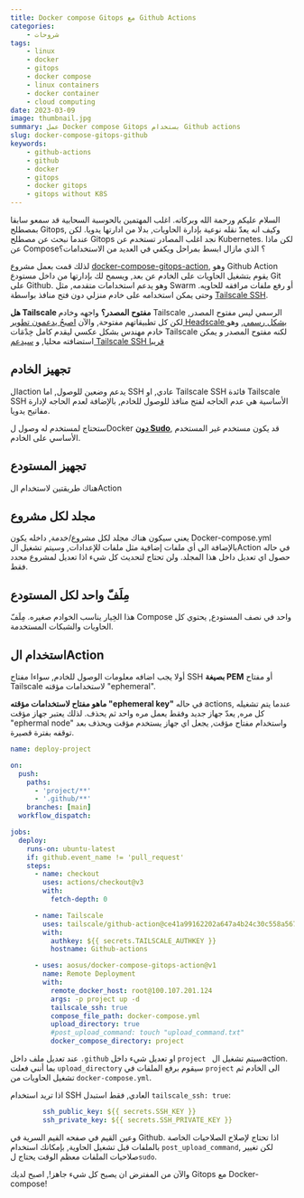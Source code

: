 ```yaml
---
title: Docker compose Gitops مع Github Actions
categories: 
    - شروحات
tags:
    - linux
    - docker
    - gitops
    - docker compose
    - linux containers
    - docker container
    - cloud computing
date: 2023-03-09
image: thumbnail.jpg
summary: عمل Docker compose Gitops بستخدام Github actions
slug: docker-compose-gitops-github
keywords: 
    - github-actions
    - github 
    - docker
    - gitops
    - docker gitops
    - gitops without K8S
---
```


السلام عليكم ورحمة الله وبركاته.
اغلب المهتمين بالحوسبة السحابية قد سمعو سابقا بمصطلح Gitops, وكيف انه يعدّ نقله نوعية بإدارة الحاويات, بدلا من ادارتها يدويا.
لكن عندما نبحث عن مصطلح Gitops نجد اغلب المصادر تستخدم عن Kubernetes.
لكن ماذا عن Compose؟ الذي مازال ابسط بمراحل ويكفي في العديد من الاستخدامات؟

لذلك قمت بعمل مشروع [docker-compose-gitops-action](https://github.com/aosus/docker-compose-gitops-action),  وهو Github Action يقوم بتشغيل الحاويات على الخادم عن بعد, ويسمح لك بإدارتها من داخل مستودع Git على Github.
وهو يدعم استخدامات متقدمه, مثل Swarm أو رفع ملفات مرافقه للحاويه. وحتى يمكن استخدامه على خادم منزلي دون فتح منافذ بواسطة [Tailscale SSH](https://tailscale.com/blog/tailscale-ssh/).

**هل Tailscale مفتوح المصدر؟**
واجهه وخادم Tailscale الرسمي ليس مفتوح المصدر, لكن كل تطبيقاتهم مفتوحة, والآن [اصبحُ يدعمون تطوير Headscale بشكل رسمي](https://tailscale.com/blog/opensource/), وهو خادم مهندس بشكل عكسي ليقدم كامل خِدْمَات Tailscale لكنه مفتوح المصدر و يمكن استضافته محليا, و [سيدعم Tailscale SSH قريبا](https://github.com/juanfont/headscale/issues/661)

## تجهيز الخادم
الaction يدعم وضعين للوصول, اما SSH عادي, او Tailscale SSH
فائدة Tailscale SSH الأساسية هي عدم الحاجه لفتح منافذ للوصول للخادم, بالإضافة لعدم الحاجه لإدارة مفاتيح يدويا.

ستحتاج لمستخدم له وصول لDocker **[دون Sudo](https://discourse.aosus.org/t/topic/2223#docker-sudo-27)**, قد يكون مستخدم غير المستخدم الأساسي على الخادم.

## تجهيز المستودع

هناك طريقتين لاستخدام الAction

## مجلد لكل مشروع
يعني سيكون هناك مجلد لكل مشروع/خدمة, داخله يكون Docker-compose.yml بالإضافة الى أي ملفات إضافية مثل ملفات للإعدادات, وسيتم تشغيل الAction في حاله حصول اي تعديل داخل هذا المجلد.
ولن تحتاج لتحديث كل شيء اذا تعديل لمشروع محدد فقط.

## مِلَفّ واحد لكل المستودع
هذا الخِيار يناسب الخوادم صغيره. 
مِلَفّ Compose واحد في نصف المستودع, يحتوي كل الحاويات والشبكات المستخدمة.

## استخدام الAction
أولا يجب اضافه معلومات الوصول للخادم, سواءا مفتاح SSH **بصيغة PEM** أو مفتاح Tailscale لاستخدامات مؤقته "ephemeral".


**ماهو مفتاح لاستخدامات مؤقته "ephemeral key"**
في حاله actions, عندما يتم تشغيله كل مره, يعدّ جهاز جديد وفقط يعمل مره واحد ثم يحذف.
لذلك يعتبر جهاز مؤقت "ephermal node" واستخدام مفتاح مؤقت, يجعل اي جهاز يستخدم مؤقت ويحذف بعد توقفه بفترة قصيرة.


```yaml
name: deploy-project

on:
  push:
    paths:
      - 'project/**'
      - '.github/**'
    branches: [main]
  workflow_dispatch:

jobs:
  deploy:
    runs-on: ubuntu-latest
    if: github.event_name != 'pull_request'
    steps:
      - name: checkout
        uses: actions/checkout@v3
        with:
          fetch-depth: 0

      - name: Tailscale
        uses: tailscale/github-action@ce41a99162202a647a4b24c30c558a567b926709
        with:
          authkey: ${{ secrets.TAILSCALE_AUTHKEY }}
          hostname: Github-actions

      - uses: aosus/docker-compose-gitops-action@v1
        name: Remote Deployment
        with:
          remote_docker_host: root@100.107.201.124
          args: -p project up -d
          tailscale_ssh: true
          compose_file_path: docker-compose.yml
          upload_directory: true
          #post_upload_command: touch "upload_command.txt"
          docker_compose_directory: project
```
عند تعديل ملف داخل `.github` او تعديل شيء داخل `project ` سيتم تشغيل الaction.
بما أنني فعلت `upload_directory` سيقوم برفع الملفات في `project`  الى الخادم  ثم تشغيل الحاويات من `docker-compose.yml`.

اذا تريد استخدام SSH العادي, فقط استبدل `tailscale_ssh: true`:
```yaml
        ssh_public_key: ${{ secrets.SSH_KEY }}
        ssh_private_key: ${{ secrets.SSH_PRIVATE_KEY }}
```
وعين القيم في صفحه القيم السرية في Github.
اذا تحتاج لإصلاح الصلاحيات الخاصة بالملفات قبل تشغيل الحاوية, بإمكانك استخدام `post_upload_command`, لكن تغيير صلاحيات الملفات معظم الوقت يحتاج ل`sudo`.

والآن من المفترض ان يصبح كل شيء جاهز!, اصبح لديك Gitops مع Docker-compose!
